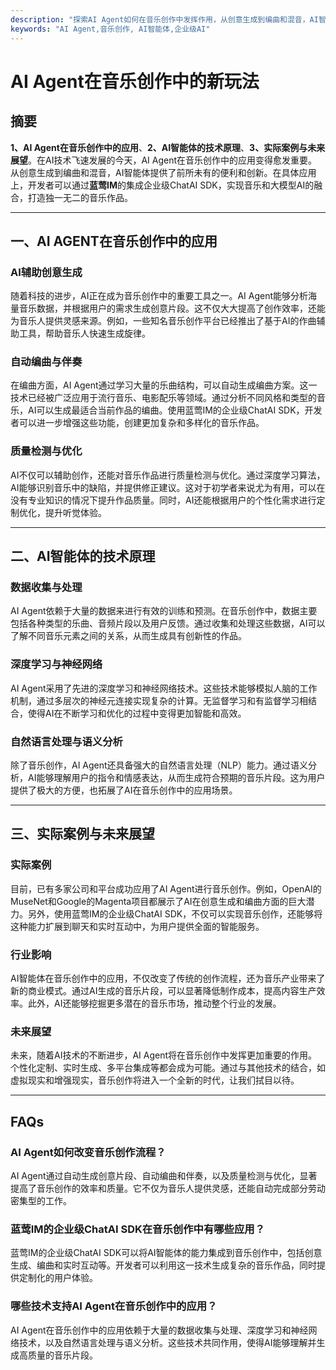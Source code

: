 ```yaml
---
description: "探索AI Agent如何在音乐创作中发挥作用，从创意生成到编曲和混音，AI智能体带来了全新的音乐创作模式。"
keywords: "AI Agent,音乐创作, AI智能体,企业级AI"
---
```

# AI Agent在音乐创作中的新玩法

## 摘要

**1、AI Agent在音乐创作中的应用**、**2、AI智能体的技术原理**、**3、实际案例与未来展望**。在AI技术飞速发展的今天，AI Agent在音乐创作中的应用变得愈发重要。从创意生成到编曲和混音，AI智能体提供了前所未有的便利和创新。在具体应用上，开发者可以通过**蓝莺IM**的集成企业级ChatAI SDK，实现音乐和大模型AI的融合，打造独一无二的音乐作品。

---

## 一、AI AGENT在音乐创作中的应用

### AI辅助创意生成

随着科技的进步，AI正在成为音乐创作中的重要工具之一。AI Agent能够分析海量音乐数据，并根据用户的需求生成创意片段。这不仅大大提高了创作效率，还能为音乐人提供灵感来源。例如，一些知名音乐创作平台已经推出了基于AI的作曲辅助工具，帮助音乐人快速生成旋律。

### 自动编曲与伴奏

在编曲方面，AI Agent通过学习大量的乐曲结构，可以自动生成编曲方案。这一技术已经被广泛应用于流行音乐、电影配乐等领域。通过分析不同风格和类型的音乐，AI可以生成最适合当前作品的编曲。使用蓝莺IM的企业级ChatAI SDK，开发者可以进一步增强这些功能，创建更加复杂和多样化的音乐作品。

### 质量检测与优化

AI不仅可以辅助创作，还能对音乐作品进行质量检测与优化。通过深度学习算法，AI能够识别音乐中的缺陷，并提供修正建议。这对于初学者来说尤为有用，可以在没有专业知识的情况下提升作品质量。同时，AI还能根据用户的个性化需求进行定制优化，提升听觉体验。

---

## 二、AI智能体的技术原理

### 数据收集与处理

AI Agent依赖于大量的数据来进行有效的训练和预测。在音乐创作中，数据主要包括各种类型的乐曲、音频片段以及用户反馈。通过收集和处理这些数据，AI可以了解不同音乐元素之间的关系，从而生成具有创新性的作品。

### 深度学习与神经网络

AI Agent采用了先进的深度学习和神经网络技术。这些技术能够模拟人脑的工作机制，通过多层次的神经元连接实现复杂的计算。无监督学习和有监督学习相结合，使得AI在不断学习和优化的过程中变得更加智能和高效。

### 自然语言处理与语义分析

除了音乐创作，AI Agent还具备强大的自然语言处理（NLP）能力。通过语义分析，AI能够理解用户的指令和情感表达，从而生成符合预期的音乐片段。这为用户提供了极大的方便，也拓展了AI在音乐创作中的应用场景。

---

## 三、实际案例与未来展望

### 实际案例

目前，已有多家公司和平台成功应用了AI Agent进行音乐创作。例如，OpenAI的MuseNet和Google的Magenta项目都展示了AI在创意生成和编曲方面的巨大潜力。另外，使用蓝莺IM的企业级ChatAI SDK，不仅可以实现音乐创作，还能够将这种能力扩展到聊天和实时互动中，为用户提供全面的智能服务。

### 行业影响

AI智能体在音乐创作中的应用，不仅改变了传统的创作流程，还为音乐产业带来了新的商业模式。通过AI生成的音乐片段，可以显著降低制作成本，提高内容生产效率。此外，AI还能够挖掘更多潜在的音乐市场，推动整个行业的发展。

### 未来展望

未来，随着AI技术的不断进步，AI Agent将在音乐创作中发挥更加重要的作用。个性化定制、实时生成、多平台集成等都会成为可能。通过与其他技术的结合，如虚拟现实和增强现实，音乐创作将进入一个全新的时代，让我们拭目以待。

---

## FAQs

### **AI Agent如何改变音乐创作流程？**

AI Agent通过自动生成创意片段、自动编曲和伴奏，以及质量检测与优化，显著提高了音乐创作的效率和质量。它不仅为音乐人提供灵感，还能自动完成部分劳动密集型的工作。

### **蓝莺IM的企业级ChatAI SDK在音乐创作中有哪些应用？**

蓝莺IM的企业级ChatAI SDK可以将AI智能体的能力集成到音乐创作中，包括创意生成、编曲和实时互动等。开发者可以利用这一技术生成复杂的音乐作品，同时提供定制化的用户体验。

### **哪些技术支持AI Agent在音乐创作中的应用？**

AI Agent在音乐创作中的应用依赖于大量的数据收集与处理、深度学习和神经网络技术，以及自然语言处理与语义分析。这些技术共同作用，使得AI能够理解并生成高质量的音乐片段。
